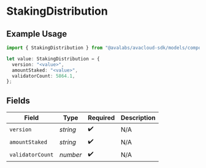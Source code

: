 # StakingDistribution

## Example Usage

```typescript
import { StakingDistribution } from "@avalabs/avacloud-sdk/models/components";

let value: StakingDistribution = {
  version: "<value>",
  amountStaked: "<value>",
  validatorCount: 5864.1,
};
```

## Fields

| Field              | Type               | Required           | Description        |
| ------------------ | ------------------ | ------------------ | ------------------ |
| `version`          | *string*           | :heavy_check_mark: | N/A                |
| `amountStaked`     | *string*           | :heavy_check_mark: | N/A                |
| `validatorCount`   | *number*           | :heavy_check_mark: | N/A                |